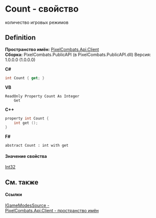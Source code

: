 # Count - свойство


количество игровых режимов



## Definition
**Пространство имён:** <a href="0bc5bced-b862-6ec1-859b-5f3a1a1a4e37">PixelCombats.Api.Client</a>  
**Сборка:** PixelCombats.PublicAPI (в PixelCombats.PublicAPI.dll) Версия: 1.0.0.0 (1.0.0.0)

**C#**
``` C#
int Count { get; }
```
**VB**
``` VB
ReadOnly Property Count As Integer
	Get
```
**C++**
``` C++
property int Count {
	int get ();
}
```
**F#**
``` F#
abstract Count : int with get
```



#### Значение свойства
<a href="https://learn.microsoft.com/dotnet/api/system.int32" target="_blank" rel="noopener noreferrer">Int32</a>

## См. также


#### Ссылки
<a href="6d7b1ba4-7a87-bff9-cd3e-e01f2e29fd52">IGameModesSource - </a>  
<a href="0bc5bced-b862-6ec1-859b-5f3a1a1a4e37">PixelCombats.Api.Client - пространство имён</a>  
